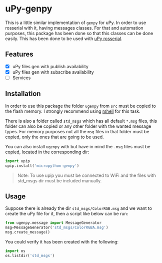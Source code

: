 # uPy-genpy

This is a little similar implementation of `genpy` for uPy. In order to use rosserial with it, having messages classes. For that and automation purposes, this package has been done so that this classes can be done easily. This has been done to be used with [uPy rosserial](https://github.com/FunPythonEC/uPy-rosserial).

## Features

- [x] uPy files gen with publish availability
- [x] uPy files gen with subscribe availability
- [ ] Services

## Installation
In order to use this package the folder `ugenpy` from `src` must be copied to the flash memory. I strongly recommend using [rshell](https://github.com/dhylands/rshell) for this task. 

There is also a folder called `std_msgs` which has all default `*.msg` files, this folder can also be copied or any other folder with the wanted message types. For memory purposes not all the `msg` files in that folder must be copied, only the ones that are going to be used.

You can also install `ugenpy` with but have in mind the `.msg` files must be copied, located in the corresponding dir:
``` python
import upip
upip.install('micropython-genpy')
```
>Note: To use upip you must be connected to WiFi and the files with std_msgs dir must be included manually.

## Usage

Suppose there is already the dir `std_msgs/ColorRGB.msg` and we want to create the uPy file for it, then a script like below can be run:

``` python
from ugenpy.message import MessageGenerator
msg=MessageGenerator('std_msgs/ColorRGBA.msg')
msg.create_message()
```

You could verify it has been created with the following:
``` python
import os
os.listdir('std_msgs')
```

